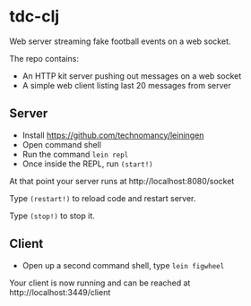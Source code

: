 # tdc-clj

Web server streaming fake football events on a web socket.

The repo contains: 
* An HTTP kit server pushing out messages on a web socket
* A simple web client listing last 20 messages from server

## Server

* Install https://github.com/technomancy/leiningen
* Open command shell
* Run the command ```lein repl```
* Once inside the REPL, run ```(start!)```

At that point your server runs at http://localhost:8080/socket

Type ```(restart!)``` to reload code and restart server. 

Type ```(stop!)``` to stop it.

## Client

* Open up a second command shell, type ```lein figwheel```

Your client is now running and can be reached at http://localhost:3449/client
